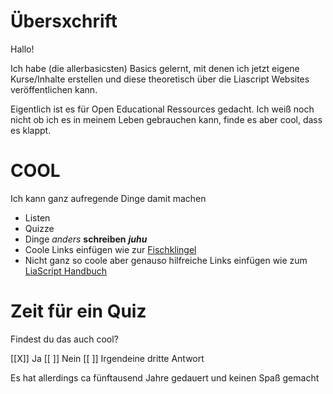 # Übersxchrift
Hallo! 

Ich habe (die allerbasicsten) Basics gelernt, mit denen ich jetzt eigene Kurse/Inhalte erstellen und diese theoretisch über die Liascript Websites veröffentlichen kann. 

Eigentlich ist es für Open Educational Ressources gedacht. 
Ich weiß noch nicht ob ich es in meinem Leben gebrauchen kann, finde es aber cool, dass es klappt. 

# COOL
Ich kann ganz aufregende Dinge damit machen

- Listen
- Quizze
- Dinge *anders* **schreiben** ***juhu***
- Coole Links einfügen wie zur [Fischklingel](https://visdeurbel.nl/about-the-fishdoorbell)
- Nicht ganz so coole aber genauso hilfreiche Links einfügen wie zum [LiaScript Handbuch](https://liascript.github.io/course/?https://raw.githubusercontent.com/liaScript/docs/master/README.md#1) 

# Zeit für ein Quiz
Findest du das auch cool? 

[[X]] Ja 
[[ ]] Nein 
[[ ]] Irgendeine dritte Antwort

Es hat allerdings ca fünftausend Jahre gedauert und keinen Spaß gemacht